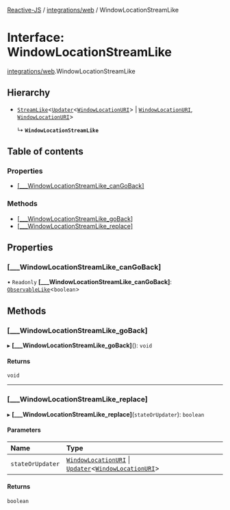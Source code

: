 [Reactive-JS](../README.md) / [integrations/web](../modules/integrations_web.md) / WindowLocationStreamLike

# Interface: WindowLocationStreamLike

[integrations/web](../modules/integrations_web.md).WindowLocationStreamLike

## Hierarchy

- [`StreamLike`](rx.StreamLike.md)<[`Updater`](../modules/functions.md#updater)<[`WindowLocationURI`](integrations_web.WindowLocationURI.md)\> \| [`WindowLocationURI`](integrations_web.WindowLocationURI.md), [`WindowLocationURI`](integrations_web.WindowLocationURI.md)\>

  ↳ **`WindowLocationStreamLike`**

## Table of contents

### Properties

- [[\_\_\_WindowLocationStreamLike\_canGoBack]](integrations_web.WindowLocationStreamLike.md#[___windowlocationstreamlike_cangoback])

### Methods

- [[\_\_\_WindowLocationStreamLike\_goBack]](integrations_web.WindowLocationStreamLike.md#[___windowlocationstreamlike_goback])
- [[\_\_\_WindowLocationStreamLike\_replace]](integrations_web.WindowLocationStreamLike.md#[___windowlocationstreamlike_replace])

## Properties

### [\_\_\_WindowLocationStreamLike\_canGoBack]

• `Readonly` **[\_\_\_WindowLocationStreamLike\_canGoBack]**: [`ObservableLike`](rx.ObservableLike.md)<`boolean`\>

## Methods

### [\_\_\_WindowLocationStreamLike\_goBack]

▸ **[___WindowLocationStreamLike_goBack]**(): `void`

#### Returns

`void`

___

### [\_\_\_WindowLocationStreamLike\_replace]

▸ **[___WindowLocationStreamLike_replace]**(`stateOrUpdater`): `boolean`

#### Parameters

| Name | Type |
| :------ | :------ |
| `stateOrUpdater` | [`WindowLocationURI`](integrations_web.WindowLocationURI.md) \| [`Updater`](../modules/functions.md#updater)<[`WindowLocationURI`](integrations_web.WindowLocationURI.md)\> |

#### Returns

`boolean`
